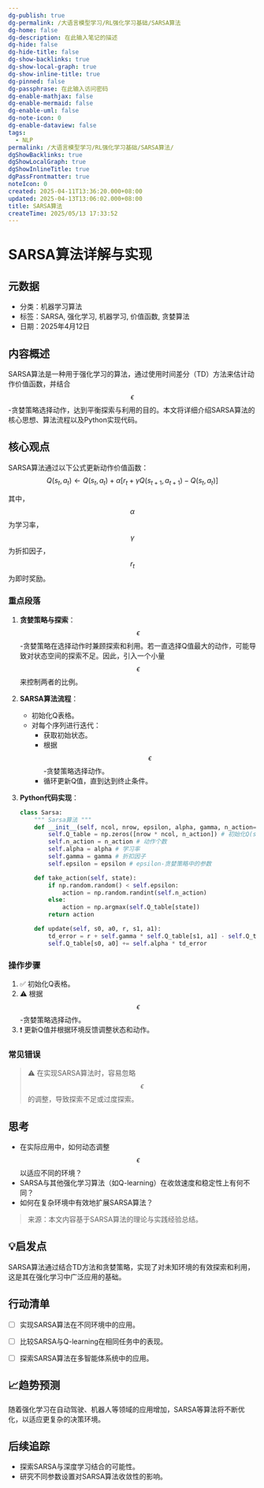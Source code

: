 ```yaml
---
dg-publish: true
dg-permalink: /大语言模型学习/RL强化学习基础/SARSA算法
dg-home: false
dg-description: 在此输入笔记的描述
dg-hide: false
dg-hide-title: false
dg-show-backlinks: true
dg-show-local-graph: true
dg-show-inline-title: true
dg-pinned: false
dg-passphrase: 在此输入访问密码
dg-enable-mathjax: false
dg-enable-mermaid: false
dg-enable-uml: false
dg-note-icon: 0
dg-enable-dataview: false
tags:
  - NLP
permalink: /大语言模型学习/RL强化学习基础/SARSA算法/
dgShowBacklinks: true
dgShowLocalGraph: true
dgShowInlineTitle: true
dgPassFrontmatter: true
noteIcon: 0
created: 2025-04-11T13:36:20.000+08:00
updated: 2025-04-13T13:06:02.000+08:00
title: SARSA算法
createTime: 2025/05/13 17:33:52
---
```




# SARSA算法详解与实现

## 元数据
- 分类：机器学习算法
- 标签：SARSA, 强化学习, 机器学习, 价值函数, 贪婪算法
- 日期：2025年4月12日


## 内容概述
SARSA算法是一种用于强化学习的算法，通过使用时间差分（TD）方法来估计动作价值函数，并结合$$\epsilon$$-贪婪策略选择动作，达到平衡探索与利用的目的。本文将详细介绍SARSA算法的核心思想、算法流程以及Python实现代码。


## 核心观点
SARSA算法通过以下公式更新动作价值函数：
$$
Q(s_t, a_t) \leftarrow Q(s_t, a_t) + \alpha [r_t + \gamma Q(s_{t+1}, a_{t+1}) - Q(s_t, a_t)]
$$

其中，$$\alpha$$为学习率，$$\gamma$$为折扣因子，$$r_t$$为即时奖励。

### 重点段落
1. **贪婪策略与探索**：
   $$\epsilon$$-贪婪策略在选择动作时兼顾探索和利用。若一直选择Q值最大的动作，可能导致对状态空间的探索不足。因此，引入一个小量$$\epsilon$$来控制两者的比例。

2. **SARSA算法流程**：
   - 初始化Q表格。
   - 对每个序列进行迭代：
     - 获取初始状态。
     - 根据$$\epsilon$$-贪婪策略选择动作。
     - 循环更新Q值，直到达到终止条件。

3. **Python代码实现**：
   ```python
   class Sarsa:
       """ Sarsa算法 """
       def __init__(self, ncol, nrow, epsilon, alpha, gamma, n_action=4):
           self.Q_table = np.zeros([nrow * ncol, n_action]) # 初始化Q(s,a)表格
           self.n_action = n_action # 动作个数
           self.alpha = alpha # 学习率
           self.gamma = gamma # 折扣因子
           self.epsilon = epsilon # epsilon-贪婪策略中的参数

       def take_action(self, state):
           if np.random.random() < self.epsilon:
               action = np.random.randint(self.n_action)
           else:
               action = np.argmax(self.Q_table[state])
           return action

       def update(self, s0, a0, r, s1, a1):
           td_error = r + self.gamma * self.Q_table[s1, a1] - self.Q_table[s0, a0]
           self.Q_table[s0, a0] += self.alpha * td_error
   ```


### 操作步骤
1. ✅ 初始化Q表格。
2. ⚠ 根据$$\epsilon$$-贪婪策略选择动作。
3. ❗ 更新Q值并根据环境反馈调整状态和动作。


### 常见错误
> ⚠ 在实现SARSA算法时，容易忽略$$\epsilon$$的调整，导致探索不足或过度探索。


## 思考
- 在实际应用中，如何动态调整$$\epsilon$$以适应不同的环境？
- SARSA与其他强化学习算法（如Q-learning）在收敛速度和稳定性上有何不同？
- 如何在复杂环境中有效地扩展SARSA算法？

> 来源：本文内容基于SARSA算法的理论与实践经验总结。


## 💡启发点
SARSA算法通过结合TD方法和贪婪策略，实现了对未知环境的有效探索和利用，这是其在强化学习中广泛应用的基础。


## 行动清单
- [ ] 实现SARSA算法在不同环境中的应用。
- [ ] 比较SARSA与Q-learning在相同任务中的表现。
- [ ] 探索SARSA算法在多智能体系统中的应用。


## 📈趋势预测
随着强化学习在自动驾驶、机器人等领域的应用增加，SARSA等算法将不断优化，以适应更复杂的决策环境。


## 后续追踪
- 探索SARSA与深度学习结合的可能性。
- 研究不同参数设置对SARSA算法收敛性的影响。
